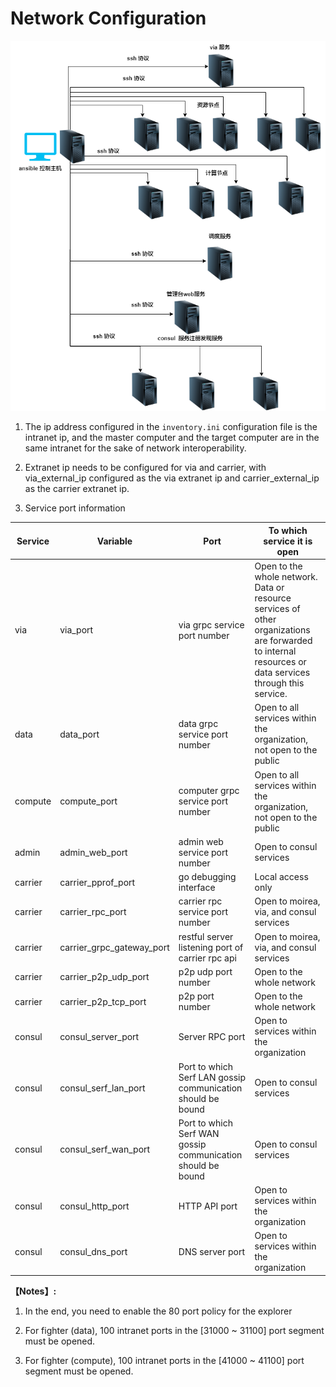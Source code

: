 # Network Configuration

![ansible](./img/ansible.png)


1. The ip address configured in the `inventory.ini` configuration file is the intranet ip, and the master computer and the target computer are in the same intranet for the sake of network interoperability.

2. Extranet ip needs to be configured for via and carrier, with via_external_ip configured as the via extranet ip and carrier_external_ip as the carrier extranet ip.

3. Service port information

| Service | Variable | Port | To which service it is open |
|  ----  | ----  |  ----  | ----  |
|   via | via_port  | via grpc service port number  | Open to the whole network. Data or resource services of other organizations are forwarded to internal resources or data services through this service. |
|   data | data_port  |  data grpc service port number  | Open to all services within the organization, not open to the public |
|  compute  | compute_port  |  computer grpc service port number  | Open to all services within the organization, not open to the public |
|  admin  | admin_web_port  |  admin web service port number  | Open to consul services |
|  carrier  | carrier_pprof_port  |  go debugging interface  | Local access only |
|  carrier  | carrier_rpc_port  | carrier rpc service port number |  Open to moirea, via, and consul services  |
|  carrier  | carrier_grpc_gateway_port  | restful server listening port of carrier rpc api | Open to moirea, via, and consul services |
|  carrier  | carrier_p2p_udp_port  |  p2p udp port number  | Open to the whole network |
|  carrier  | carrier_p2p_tcp_port  |  p2p port number  | Open to the whole network |
|  consul  | consul_server_port  | Server RPC port | Open to services within the organization |
|  consul  | consul_serf_lan_port  | Port to which Serf LAN gossip communication should be bound | Open to consul services |
|  consul  | consul_serf_wan_port  |  Port to which Serf WAN gossip communication should be bound  | Open to consul services |
|  consul  | consul_http_port  | HTTP API port | Open to services within the organization |
|  consul  | consul_dns_port  | DNS server port | Open to services within the organization |


**【Notes】:** 

1. In the end, you need to enable the 80 port policy for the explorer

2. For fighter (data), 100 intranet ports in the [31000 ~ 31100] port segment must be opened.

3. For fighter (compute), 100 intranet ports in the [41000 ~ 41100] port segment must be opened.
